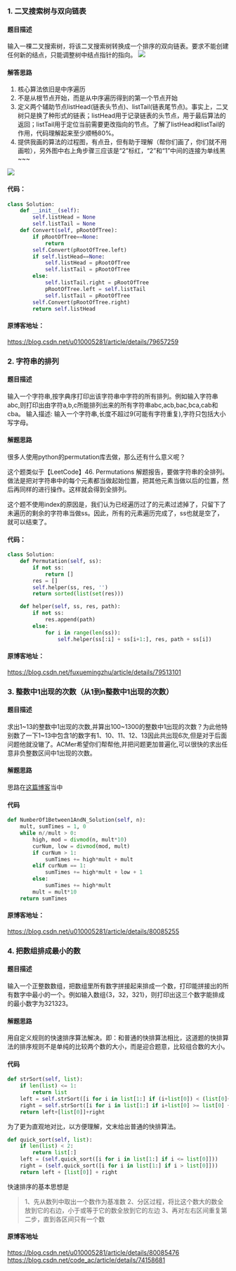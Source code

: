 ### 1. 二叉搜索树与双向链表
#### 题目描述
输入一棵二叉搜索树，将该二叉搜索树转换成一个排序的双向链表。要求不能创建任何新的结点，只能调整树中结点指针的指向。
![](http://ww1.sinaimg.cn/large/006IYRZEly1ft5wmq037pj30su06smxz.jpg)
#### 解答思路
1. 核心算法依旧是中序遍历
2. 不是从根节点开始，而是从中序遍历得到的第一个节点开始
3. 定义两个辅助节点listHead(链表头节点)、listTail(链表尾节点)。事实上，二叉树只是换了种形式的链表；listHead用于记录链表的头节点，用于最后算法的返回；listTail用于定位当前需要更改指向的节点。了解了listHead和listTail的作用，代码理解起来至少顺畅80%。
4. 提供我画的算法的过程图，有点丑，但有助于理解（帮你们画了，你们就不用画啦），另外图中右上角步骤三应该是“2”标红，“2”和“1”中间的连接为单线黑~~~ 

![](http://ww1.sinaimg.cn/large/006IYRZEly1ft5wrpa18zj30vi1b9jwa.jpg)
#### 代码：
```python
class Solution:
    def __init__(self):
        self.listHead = None
        self.listTail = None
    def Convert(self, pRootOfTree):
        if pRootOfTree==None:
            return
        self.Convert(pRootOfTree.left)
        if self.listHead==None:
            self.listHead = pRootOfTree
            self.listTail = pRootOfTree
        else:
            self.listTail.right = pRootOfTree
            pRootOfTree.left = self.listTail
            self.listTail = pRootOfTree
        self.Convert(pRootOfTree.right)
        return self.listHead
```
#### 原博客地址：
https://blog.csdn.net/u010005281/article/details/79657259

### 2. 字符串的排列
#### 题目描述
输入一个字符串,按字典序打印出该字符串中字符的所有排列。例如输入字符串abc,则打印出由字符a,b,c所能排列出来的所有字符串abc,acb,bac,bca,cab和cba。 
输入描述: 
输入一个字符串,长度不超过9(可能有字符重复),字符只包括大小写字母。
#### 解题思路
很多人使用python的permutation库去做，那么还有什么意义呢？

这个题类似于【LeetCode】46. Permutations 解题报告，要做字符串的全排列。做法是把对字符串中的每个元素都当做起始位置，把其他元素当做以后的位置，然后再同样的进行操作。这样就会得到全排列。

这个题不使用index的原因是，我们认为已经遍历过了的元素过滤掉了，只留下了未遍历的剩余的字符串当做ss。因此，所有的元素遍历完成了，ss也就是空了，就可以结束了。
#### 代码：
```python
class Solution:
    def Permutation(self, ss):
        if not ss:
            return []
        res = []
        self.helper(ss, res, '')
        return sorted(list(set(res)))

    def helper(self, ss, res, path):
        if not ss:
            res.append(path)
        else:
            for i in range(len(ss)):
                self.helper(ss[:i] + ss[i+1:], res, path + ss[i])
```
#### 原博客地址：
https://blog.csdn.net/fuxuemingzhu/article/details/79513101
### 3. 整数中1出现的次数（从1到n整数中1出现的次数）
#### 题目描述
求出1~13的整数中1出现的次数,并算出100~1300的整数中1出现的次数？为此他特别数了一下1~13中包含1的数字有1、10、11、12、13因此共出现6次,但是对于后面问题他就没辙了。ACMer希望你们帮帮他,并把问题更加普遍化,可以很快的求出任意非负整数区间中1出现的次数。
#### 解题思路
思路在[这篇博客](http://www.cnblogs.com/nailperry/p/4752987.html)当中
#### 代码
```python
def NumberOf1Between1AndN_Solution(self, n):
    mult, sumTimes = 1, 0
    while n//mult > 0:
        high, mod = divmod(n, mult*10)
        curNum, low = divmod(mod, mult)
        if curNum > 1:
            sumTimes += high*mult + mult
        elif curNum == 1:
            sumTimes += high*mult + low + 1
        else:
            sumTimes += high*mult
        mult = mult*10
    return sumTimes
```
#### 原博客地址：
https://blog.csdn.net/u010005281/article/details/80085255
### 4. 把数组排成最小的数
#### 题目描述
输入一个正整数数组，把数组里所有数字拼接起来排成一个数，打印能拼接出的所有数字中最小的一个。例如输入数组{3，32，321}，则打印出这三个数字能排成的最小数字为321323。
#### 解题思路
用自定义规则的快速排序算法解决。即：和普通的快排算法相比，这道题的快排算法的排序规则不是单纯的比较两个数的大小，而是迎合题意，比较组合数的大小。
#### 代码
```python
def strSort(self, list):
    if len(list) <= 1:
        return list
    left = self.strSort([i for i in list[1:] if (i+list[0]) < (list[0]+i)])
    right = self.strSort([i for i in list[1:] if i+list[0] >= list[0] + i])
    return left+[list[0]]+right
```
为了更为直观地对比，以方便理解，文末给出普通的快排算法。
```python
def quick_sort(self, list):
    if len(list) < 2:
        return list[:]
    left = (self.quick_sort([i for i in list[1:] if i <= list[0]]))
    right = (self.quick_sort([i for i in list[1:] if i > list[0]]))
    return left + [list[0]] + right
```
快速排序的基本思想是     
>1、先从数列中取出一个数作为基准数
>2、分区过程，将比这个数大的数全放到它的右边，小于或等于它的数全放到它的左边
>3、再对左右区间重复第二步，直到各区间只有一个数

#### 原博客地址
https://blog.csdn.net/u010005281/article/details/80085476     
https://blog.csdn.net/code_ac/article/details/74158681